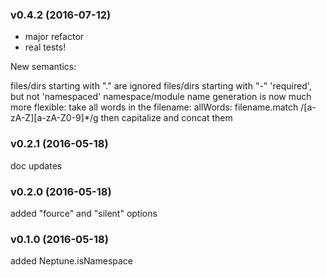 ### v0.4.2 (2016-07-12)

- major refactor
- real tests!

New semantics:

  files/dirs starting with "." are ignored
  files/dirs starting with "-" 'required', but not 'namespaced'
  namespace/module name generation is now much more flexible:
    take all words in the filename:
      allWords: filename.match /[a-zA-Z][a-zA-Z0-9]*/g
    then capitalize and concat them

### v0.2.1 (2016-05-18)

doc updates

### v0.2.0 (2016-05-18)

added "fource" and "silent" options

### v0.1.0 (2016-05-18)

added Neptune.isNamespace
